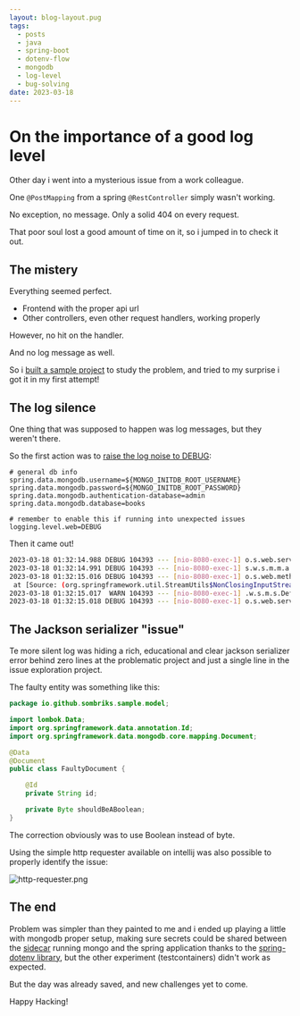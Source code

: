 ```yaml
---
layout: blog-layout.pug
tags:
  - posts
  - java
  - spring-boot
  - dotenv-flow
  - mongodb
  - log-level
  - bug-solving
date: 2023-03-18
---
```


# On the importance of a good log level

Other day i went into a mysterious issue from a work colleague.

One `@PostMapping` from a spring `@RestController` simply wasn't working.

No exception, no message. Only a solid 404 on every request.

That poor soul lost a good amount of time on it, so i jumped in to check it out.

## The mistery

Everything seemed perfect.

- Frontend with the proper api url
- Other controllers, even other request handlers, working properly

However, no hit on the handler.

And no log message as well.

So i
[built a sample project](https://github.com/sombriks/sample-spring-web-jackson-issue)
to study the problem, and tried to my surprise i got it in my first attempt!

## The log silence

One thing that was supposed to happen was log messages, but they weren't there.

So the first action was to
[raise the log noise to DEBUG](https://github.com/sombriks/sample-spring-web-jackson-issue/blob/ea8c174f566f494c3e9bbb69993be103c164b7c5/src/main/resources/application.properties#L8):

```properties
# general db info
spring.data.mongodb.username=${MONGO_INITDB_ROOT_USERNAME}
spring.data.mongodb.password=${MONGO_INITDB_ROOT_PASSWORD}
spring.data.mongodb.authentication-database=admin
spring.data.mongodb.database=books

# remember to enable this if running into unexpected issues
logging.level.web=DEBUG

```

Then it came out!

```bash
2023-03-18 01:32:14.988 DEBUG 104393 --- [nio-8080-exec-1] o.s.web.servlet.DispatcherServlet        : POST "/books/faulty", parameters={}
2023-03-18 01:32:14.991 DEBUG 104393 --- [nio-8080-exec-1] s.w.s.m.m.a.RequestMappingHandlerMapping : Mapped to io.github.sombriks.sample.controller.BooksController#faultyMapping(FaultyDocument)
2023-03-18 01:32:15.016 DEBUG 104393 --- [nio-8080-exec-1] o.s.web.method.HandlerMethod             : Could not resolve parameter [0] in public void io.github.sombriks.sample.controller.BooksController.faultyMapping(io.github.sombriks.sample.model.FaultyDocument): JSON parse error: Cannot deserialize value of type `java.lang.Byte` from String "true": not a valid Byte value; nested exception is com.fasterxml.jackson.databind.exc.InvalidFormatException: Cannot deserialize value of type `java.lang.Byte` from String "true": not a valid Byte value
 at [Source: (org.springframework.util.StreamUtils$NonClosingInputStream); line: 1, column: 21] (through reference chain: io.github.sombriks.sample.model.FaultyDocument["shouldBeABoolean"])
2023-03-18 01:32:15.017  WARN 104393 --- [nio-8080-exec-1] .w.s.m.s.DefaultHandlerExceptionResolver : Resolved [org.springframework.http.converter.HttpMessageNotReadableException: JSON parse error: Cannot deserialize value of type `java.lang.Byte` from String "true": not a valid Byte value; nested exception is com.fasterxml.jackson.databind.exc.InvalidFormatException: Cannot deserialize value of type `java.lang.Byte` from String "true": not a valid Byte value<EOL> at [Source: (org.springframework.util.StreamUtils$NonClosingInputStream); line: 1, column: 21] (through reference chain: io.github.sombriks.sample.model.FaultyDocument["shouldBeABoolean"])]
2023-03-18 01:32:15.018 DEBUG 104393 --- [nio-8080-exec-1] o.s.web.servlet.DispatcherServlet        : Completed 400 BAD_REQUEST
```

## The Jackson serializer "issue"

Te more silent log was hiding a rich, educational and clear jackson serializer
error behind zero lines at the problematic project and just a single line in the
issue exploration project.

The faulty entity was something like this:

```java
package io.github.sombriks.sample.model;

import lombok.Data;
import org.springframework.data.annotation.Id;
import org.springframework.data.mongodb.core.mapping.Document;

@Data
@Document
public class FaultyDocument {

    @Id
    private String id;

    private Byte shouldBeABoolean;
}
```

The correction obviously was to use Boolean instead of byte.

Using the simple http requester available on intellij was also possible to
properly identify the issue:

![http-requester.png](/post-pics/0045-keep-your-log-level-sane-on-spring-boot/http-requester.png)

## The end

Problem was simpler than they painted to me and i ended up playing a little with
mongodb proper setup, making sure secrets could be shared between the
[sidecar](https://learn.microsoft.com/pt-br/azure/architecture/patterns/sidecar)
running mongo and the spring application thanks to the
[spring-dotenv library](https://github.com/paulschwarz/spring-dotenv), but the
other experiment (testcontainers) didn't work as expected.

But the day was already saved, and new challenges yet to come.

Happy Hacking!
